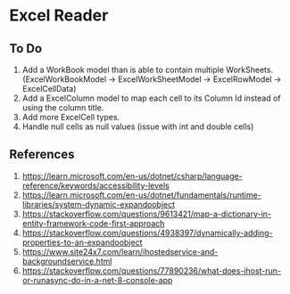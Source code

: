 # Excel Reader

## To Do

1. Add a WorkBook model than is able to contain multiple WorkSheets. (ExcelWorkBookModel -> ExcelWorkSheetModel -> ExcelRowModel -> ExcelCellData)
2. Add a ExcelColumn model to map each cell to its Column Id instead of using the column title.
3. Add more ExcelCell types.
4. Handle null cells as null values (issue with int and double cells)

## References

1. <https://learn.microsoft.com/en-us/dotnet/csharp/language-reference/keywords/accessibility-levels>
2. <https://learn.microsoft.com/en-us/dotnet/fundamentals/runtime-libraries/system-dynamic-expandoobject>
3. <https://stackoverflow.com/questions/9613421/map-a-dictionary-in-entity-framework-code-first-approach>
4. <https://stackoverflow.com/questions/4938397/dynamically-adding-properties-to-an-expandoobject>
5. <https://www.site24x7.com/learn/ihostedservice-and-backgroundservice.html>
6. <https://stackoverflow.com/questions/77890236/what-does-ihost-run-or-runasync-do-in-a-net-8-console-app>
